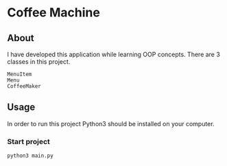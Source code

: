 # Coffee Machine

## About

I have developed this application while learning OOP concepts. There are 3 classes in this project.

```
MenuItem
Menu
CoffeeMaker
```

## Usage

In order to run this project Python3 should be installed on your computer.

### Start project

``` python3 main.py ```

